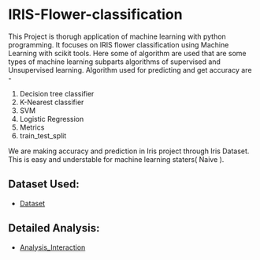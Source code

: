 # IRIS-Flower-classification
This Project is thorugh application of machine learning with python programming.
It focuses on IRIS flower classification using Machine Learning with scikit tools. 
Here some of algorithm are used that are some types of machine learning subparts algorithms of supervised and Unsupervised learning.
Algorithm used for predicting and get accuracy are -
1. Decision tree classifier 
2. K-Nearest classifier
3. SVM
4. Logistic Regression 
5. Metrics
6. train_test_split
   
We are making accuracy and prediction in Iris project through Iris Dataset.
This is easy and understable for machine learning staters( Naive ).

## Dataset Used:
- <a href="https://github.com/Bharti1004/Iris-Flower-Detection-Project/blob/main/Iris.csv">Dataset</a>

## Detailed Analysis:
- <a href="https://github.com/Bharti1004/Iris-Flower-Detection-Project/blob/main/Iris_Analysis.ipynb">Analysis_Interaction</a>

